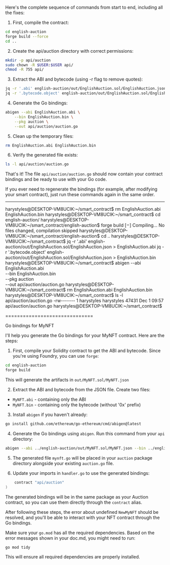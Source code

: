 

Here's the complete sequence of commands from start to end, including all the fixes:

1. First, compile the contract:
```bash
cd english-auction
forge build --force
cd ..
```

2. Create the api/auction directory with correct permissions:
```bash
mkdir -p api/auction
sudo chown -R $USER:$USER api/
chmod -R 755 api/
```

3. Extract the ABI and bytecode (using -r flag to remove quotes):
```bash
jq -r '.abi' english-auction/out/EnglishAuction.sol/EnglishAuction.json > EnglishAuction.abi
jq -r '.bytecode.object' english-auction/out/EnglishAuction.sol/EnglishAuction.json > EnglishAuction.bin
```

4. Generate the Go bindings:
```bash
abigen --abi EnglishAuction.abi \
    --bin EnglishAuction.bin \
    --pkg auction \
    --out api/auction/auction.go
```

5. Clean up the temporary files:
```bash
rm EnglishAuction.abi EnglishAuction.bin
```

6. Verify the generated file exists:
```bash
ls -l api/auction/auction.go
```

That's it! The file `api/auction/auction.go` should now contain your contract bindings and be ready to use with your Go code. 

If you ever need to regenerate the bindings (for example, after modifying your smart contract), just run these commands again in the same order.


-----------------------------------------------

harystyles@DESKTOP-VM8UCIK:~/smart_contract$ rm EnglishAuction.abi EnglishAuction.bin
harystyles@DESKTOP-VM8UCIK:~/smart_contract$ cd english-auction/
harystyles@DESKTOP-VM8UCIK:~/smart_contract/english-auction$ forge build
[⠒] Compiling...
No files changed, compilation skipped
harystyles@DESKTOP-VM8UCIK:~/smart_contract/english-auction$ cd ..
harystyles@DESKTOP-VM8UCIK:~/smart_contract$ jq -r '.abi' english-auction/out/EnglishAuction.sol/EnglishAuction.json > EnglishAuction.abi
jq -r '.bytecode.object' english-auction/out/EnglishAuction.sol/EnglishAuction.json > EnglishAuction.bin
harystyles@DESKTOP-VM8UCIK:~/smart_contract$ abigen --abi EnglishAuction.abi \
    --bin EnglishAuction.bin \
    --pkg auction \
    --out api/auction/auction.go
harystyles@DESKTOP-VM8UCIK:~/smart_contract$ rm EnglishAuction.abi EnglishAuction.bin
harystyles@DESKTOP-VM8UCIK:~/smart_contract$ ls -l api/auction/auction.go
-rw------- 1 harystyles harystyles 47431 Dec  1 09:57 api/auction/auction.go
harystyles@DESKTOP-VM8UCIK:~/smart_contract$ 


==============================


Go bindings for MyNFT

I'll help you generate the Go bindings for your MyNFT contract. Here are the steps:

1. First, compile your Solidity contract to get the ABI and bytecode. Since you're using Foundry, you can use `forge`:

```bash
cd english-auction
forge build
```

This will generate the artifacts in `out/MyNFT.sol/MyNFT.json`

2. Extract the ABI and bytecode from the JSON file. Create two files:
- `MyNFT.abi` - containing only the ABI
- `MyNFT.bin` - containing only the bytecode (without '0x' prefix)

3. Install `abigen` if you haven't already:
```bash
go install github.com/ethereum/go-ethereum/cmd/abigen@latest
```

4. Generate the Go bindings using `abigen`. Run this command from your `api` directory:
```bash
abigen --abi ../english-auction/out/MyNFT.sol/MyNFT.json --bin ../english-auction/out/MyNFT.sol/MyNFT.json --pkg auction --type MyNFT --out auction/mynft.go
```

5. The generated file `mynft.go` will be placed in your `auction` package directory alongside your existing `auction.go` file.

6. Update your imports in `handler.go` to use the generated bindings:


```16:17:api/handler.go
	contract "api/auction"
)
```


The generated bindings will be in the same package as your Auction contract, so you can use them directly through the `contract` alias.

After following these steps, the error about undefined `NewMyNFT` should be resolved, and you'll be able to interact with your NFT contract through the Go bindings.

Make sure your `go.mod` has all the required dependencies. Based on the error messages shown in your doc.md, you might need to run:

```bash
go mod tidy
```

This will ensure all required dependencies are properly installed.